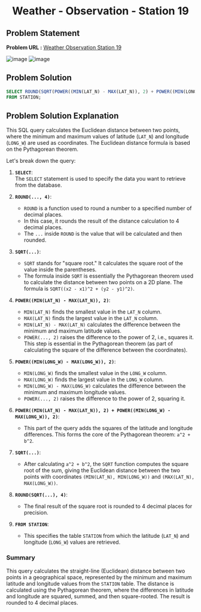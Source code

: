 <h1 align='center'>Weather - Observation - Station 19</h1>

## Problem Statement

**Problem URL :** [Weather Observation Station 19](https://www.hackerrank.com/challenges/weather-observation-station-19/problem?isFullScreen=true)

![image](https://github.com/user-attachments/assets/3f2ea4b1-dd62-44f5-8355-4715a7b58f78)
![image](https://github.com/user-attachments/assets/f9b2fa56-a766-4bb9-94fd-8262bb896743)

## Problem Solution
```sql
SELECT ROUND(SQRT(POWER((MIN(LAT_N) - MAX(LAT_N)), 2) + POWER((MIN(LONG_W) - MAX(LONG_W)), 2)), 4) 
FROM STATION;
```

## Problem Solution Explanation
This SQL query calculates the Euclidean distance between two points, where the minimum and maximum values of latitude (`LAT_N`) and longitude (`LONG_W`) are used as coordinates. The Euclidean distance formula is based on the Pythagorean theorem.

Let's break down the query:

1. **`SELECT`**:  
   The `SELECT` statement is used to specify the data you want to retrieve from the database.

2. **`ROUND(..., 4)`**:  
   - `ROUND` is a function used to round a number to a specified number of decimal places.
   - In this case, it rounds the result of the distance calculation to 4 decimal places.
   - The `...` inside `ROUND` is the value that will be calculated and then rounded.

3. **`SQRT(...)`**:  
   - `SQRT` stands for "square root." It calculates the square root of the value inside the parentheses.
   - The formula inside `SQRT` is essentially the Pythagorean theorem used to calculate the distance between two points on a 2D plane. The formula is `SQRT((x2 - x1)^2 + (y2 - y1)^2)`.

4. **`POWER((MIN(LAT_N) - MAX(LAT_N)), 2)`**:  
   - `MIN(LAT_N)` finds the smallest value in the `LAT_N` column.
   - `MAX(LAT_N)` finds the largest value in the `LAT_N` column.
   - `MIN(LAT_N) - MAX(LAT_N)` calculates the difference between the minimum and maximum latitude values.
   - `POWER(..., 2)` raises the difference to the power of 2, i.e., squares it. This step is essential in the Pythagorean theorem (as part of calculating the square of the difference between the coordinates).

5. **`POWER((MIN(LONG_W) - MAX(LONG_W)), 2)`**:  
   - `MIN(LONG_W)` finds the smallest value in the `LONG_W` column.
   - `MAX(LONG_W)` finds the largest value in the `LONG_W` column.
   - `MIN(LONG_W) - MAX(LONG_W)` calculates the difference between the minimum and maximum longitude values.
   - `POWER(..., 2)` raises the difference to the power of 2, squaring it.

6. **`POWER((MIN(LAT_N) - MAX(LAT_N)), 2) + POWER((MIN(LONG_W) - MAX(LONG_W)), 2)`**:  
   - This part of the query adds the squares of the latitude and longitude differences. This forms the core of the Pythagorean theorem: `a^2 + b^2`.

7. **`SQRT(...)`**:  
   - After calculating `a^2 + b^2`, the `SQRT` function computes the square root of the sum, giving the Euclidean distance between the two points with coordinates `(MIN(LAT_N), MIN(LONG_W))` and `(MAX(LAT_N), MAX(LONG_W))`.

8. **`ROUND(SQRT(...), 4)`**:  
   - The final result of the square root is rounded to 4 decimal places for precision.

9. **`FROM STATION`**:  
   - This specifies the table `STATION` from which the latitude (`LAT_N`) and longitude (`LONG_W`) values are retrieved.

### Summary
This query calculates the straight-line (Euclidean) distance between two points in a geographical space, represented by the minimum and maximum latitude and longitude values from the `STATION` table. The distance is calculated using the Pythagorean theorem, where the differences in latitude and longitude are squared, summed, and then square-rooted. The result is rounded to 4 decimal places.
